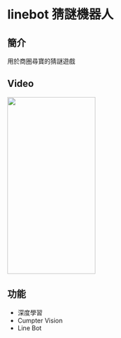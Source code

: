 # linebot 猜謎機器人
## 簡介
用於商圈尋寶的猜謎遊戲
## Video

<img  src=https://i.imgur.com/QSzH6JY.png width="200" height="400" />


## 功能
* 深度學習
* Cumpter Vision
* Line Bot
